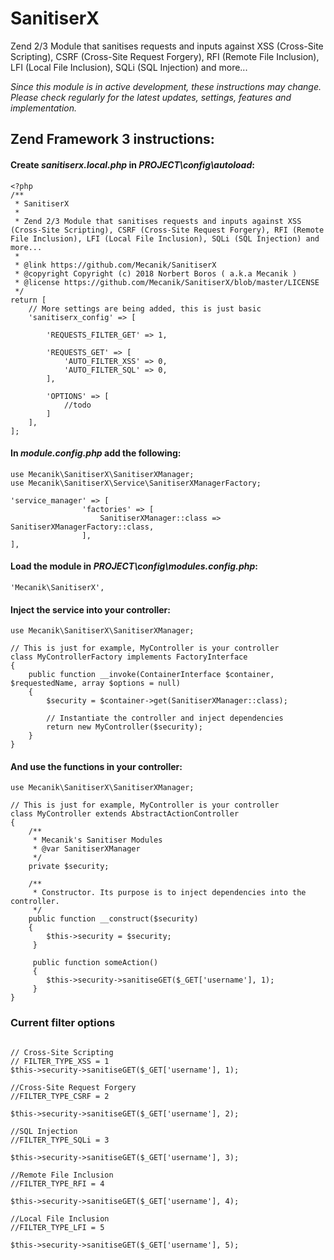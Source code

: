 # SanitiserX
Zend 2/3 Module that sanitises requests and inputs against XSS (Cross-Site Scripting), CSRF (Cross-Site Request Forgery), RFI (Remote File Inclusion), LFI (Local File Inclusion), SQLi (SQL Injection) and more...


*Since this module is in active development, these instructions may change. Please check regularly for the latest updates, settings, features and implementation.*

## Zend Framework 3 instructions:

#### Create *sanitiserx.local.php* in *PROJECT\config\autoload*:

```
<?php
/**
 * SanitiserX
 *
 * Zend 2/3 Module that sanitises requests and inputs against XSS (Cross-Site Scripting), CSRF (Cross-Site Request Forgery), RFI (Remote File Inclusion), LFI (Local File Inclusion), SQLi (SQL Injection) and more...
 *
 * @link https://github.com/Mecanik/SanitiserX
 * @copyright Copyright (c) 2018 Norbert Boros ( a.k.a Mecanik )
 * @license https://github.com/Mecanik/SanitiserX/blob/master/LICENSE
 */
return [
    // More settings are being added, this is just basic
    'sanitiserx_config' => [
        
        'REQUESTS_FILTER_GET' => 1, 
        
        'REQUESTS_GET' => [
            'AUTO_FILTER_XSS' => 0,
            'AUTO_FILTER_SQL' => 0,
        ],
        
        'OPTIONS' => [
            //todo
        ]
    ],
];
```

#### In *module.config.php* add the following:

```
use Mecanik\SanitiserX\SanitiserXManager;
use Mecanik\SanitiserX\Service\SanitiserXManagerFactory;

'service_manager' => [
				'factories' => [
				    SanitiserXManager::class => SanitiserXManagerFactory::class,
				],
],
```

#### Load the module in *PROJECT\config\modules.config.php*:

```
'Mecanik\SanitiserX',
```

#### Inject the service into your controller:

```
use Mecanik\SanitiserX\SanitiserXManager;

// This is just for example, MyController is your controller
class MyControllerFactory implements FactoryInterface
{
	public function __invoke(ContainerInterface $container, $requestedName, array $options = null)
	{
		$security = $container->get(SanitiserXManager::class);
    
		// Instantiate the controller and inject dependencies
		return new MyController($security);
	}
}
```
#### And use the functions in your controller:

```
use Mecanik\SanitiserX\SanitiserXManager;

// This is just for example, MyController is your controller
class MyController extends AbstractActionController
{   
    /**
     * Mecanik's Sanitiser Modules
     * @var SanitiserXManager
     */
    private $security;
    
    /**
     * Constructor. Its purpose is to inject dependencies into the controller.
     */
    public function __construct($security)
    {
    	$this->security = $security;
   	 }
   	 
   	 public function someAction()
   	 {
   	 	$this->security->sanitiseGET($_GET['username'], 1);
   	 }
}

```

### Current filter options

```

// Cross-Site Scripting
// FILTER_TYPE_XSS = 1
$this->security->sanitiseGET($_GET['username'], 1);   

//Cross-Site Request Forgery
//FILTER_TYPE_CSRF = 2

$this->security->sanitiseGET($_GET['username'], 2);   

//SQL Injection
//FILTER_TYPE_SQLi = 3

$this->security->sanitiseGET($_GET['username'], 3);   

//Remote File Inclusion
//FILTER_TYPE_RFI = 4

$this->security->sanitiseGET($_GET['username'], 4);   

//Local File Inclusion
//FILTER_TYPE_LFI = 5

$this->security->sanitiseGET($_GET['username'], 5);   
    
```
